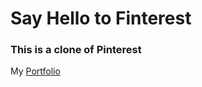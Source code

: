 # Say Hello to Finterest
### This is a clone of Pinterest

My [Portfolio](http://christkho.herokuapp.com)
